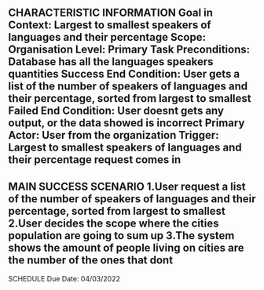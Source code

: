 CHARACTERISTIC INFORMATION
Goal in Context: Largest to smallest speakers of languages and their percentage 
Scope: Organisation
Level: Primary Task
Preconditions: Database has all the languages speakers quantities
Success End Condition: User gets a list of the number of speakers of languages and their percentage, sorted from largest to smallest
Failed End Condition: User doesnt gets any output, or the data showed is incorrect
Primary Actor: User from the organization
Trigger: Largest to smallest speakers of languages and their percentage  request comes in
----------------------------------------
MAIN SUCCESS SCENARIO
1.User request a list of the number of speakers of languages and their percentage, sorted from largest to smallest
2.User decides the scope where the cities population are going to sum up
3.The system shows the amount of people living on cities are the number of the ones that dont
---------------------------
SCHEDULE
Due Date: 04/03/2022

